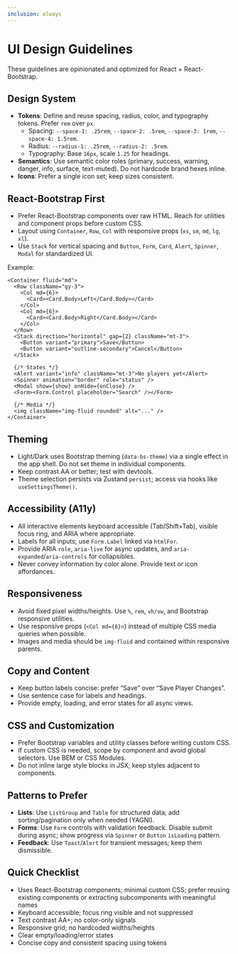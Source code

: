 ```yaml
---
inclusion: always
---
```


# UI Design Guidelines

These guidelines are opinionated and optimized for React + React-Bootstrap.

## Design System

- **Tokens**: Define and reuse spacing, radius, color, and typography tokens. Prefer `rem` over `px`.
  - Spacing: `--space-1: .25rem`, `--space-2: .5rem`, `--space-3: 1rem`, `--space-4: 1.5rem`.
  - Radius: `--radius-1: .25rem`, `--radius-2: .5rem`.
  - Typography: Base `16px`, scale `1.25` for headings.
- **Semantics**: Use semantic color roles (primary, success, warning, danger, info, surface, text-muted). Do not hardcode brand hexes inline.
- **Icons**: Prefer a single icon set; keep sizes consistent.

## React-Bootstrap First

- Prefer React-Bootstrap components over raw HTML. Reach for utilities and component props before custom CSS.
- Layout using `Container`, `Row`, `Col` with responsive props (`xs`, `sm`, `md`, `lg`, `xl`).
- Use `Stack` for vertical spacing and `Button`, `Form`, `Card`, `Alert`, `Spinner`, `Modal` for standardized UI.

Example:

```tsx
<Container fluid="md">
  <Row className="gy-3">
    <Col md={6}>
      <Card><Card.Body>Left</Card.Body></Card>
    </Col>
    <Col md={6}>
      <Card><Card.Body>Right</Card.Body></Card>
    </Col>
  </Row>
  <Stack direction="horizontal" gap={2} className="mt-3">
    <Button variant="primary">Save</Button>
    <Button variant="outline-secondary">Cancel</Button>
  </Stack>
  
  {/* States */}
  <Alert variant="info" className="mt-3">No players yet</Alert>
  <Spinner animation="border" role="status" />
  <Modal show={show} onHide={onClose} />
  <Form><Form.Control placeholder="Search" /></Form>
  
  {/* Media */}
  <img className="img-fluid rounded" alt="..." />
</Container>
```

## Theming

- Light/Dark uses Bootstrap theming (`data-bs-theme`) via a single effect in the app shell. Do not set theme in individual components.
- Keep contrast AA or better; test with devtools.
- Theme selection persists via Zustand `persist`; access via hooks like `useSettingsTheme()`.

## Accessibility (A11y)

- All interactive elements keyboard accessible (Tab/Shift+Tab), visible focus ring, and ARIA where appropriate.
- Labels for all inputs; use `Form.Label` linked via `htmlFor`.
- Provide ARIA `role`, `aria-live` for async updates, and `aria-expanded`/`aria-controls` for collapsibles.
- Never convey information by color alone. Provide text or icon affordances.

## Responsiveness

- Avoid fixed pixel widths/heights. Use `%`, `rem`, `vh/vw`, and Bootstrap responsive utilities.
- Use responsive props (`<Col md={6}>`) instead of multiple CSS media queries when possible.
- Images and media should be `img-fluid` and contained within responsive parents.

## Copy and Content

- Keep button labels concise: prefer “Save” over “Save Player Changes”.
- Use sentence case for labels and headings.
- Provide empty, loading, and error states for all async views.

## CSS and Customization

- Prefer Bootstrap variables and utility classes before writing custom CSS.
- If custom CSS is needed, scope by component and avoid global selectors. Use BEM or CSS Modules.
- Do not inline large style blocks in JSX; keep styles adjacent to components.

## Patterns to Prefer

- **Lists**: Use `ListGroup` and `Table` for structured data; add sorting/pagination only when needed (YAGNI).
- **Forms**: Use `Form` controls with validation feedback. Disable submit during async; show progress via `Spinner` or `Button` `isLoading` pattern.
- **Feedback**: Use `Toast`/`Alert` for transient messages; keep them dismissible.

## Quick Checklist

- Uses React-Bootstrap components; minimal custom CSS; prefer reusing existing components or extracting subcomponents with meaningful names
- Keyboard accessible; focus ring visible and not suppressed
- Text contrast AA+; no color-only signals
- Responsive grid; no hardcoded widths/heights
- Clear empty/loading/error states
- Concise copy and consistent spacing using tokens